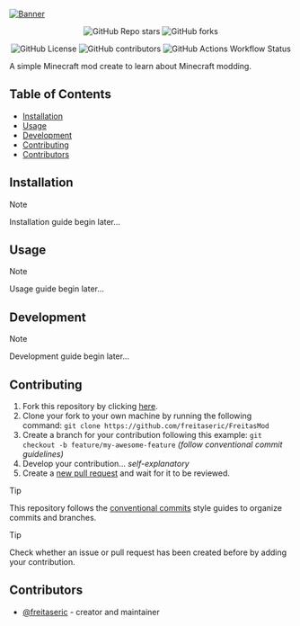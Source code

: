 [![Banner](https://capsule-render.vercel.app/api?type=waving&height=200&text=Freitas'%20Mod&desc=A%20simple%20Minecraft%20mod%20created%20to%20learn%20about%20Minecraft%20modding&fontColor=000&fontAlignY=35&animation=fadeIn&descAlignY=55&theme=cobalt)](https://github.com/freitaseric/FreitasMod#readme)

<div align="center">

![GitHub Repo stars](https://img.shields.io/github/stars/freitaseric/FreitasMod)
![GitHub forks](https://img.shields.io/github/forks/freitaseric/FreitasMod)

![GitHub License](https://img.shields.io/github/license/freitaseric/FreitasMod)
![GitHub contributors](https://img.shields.io/github/contributors/freitaseric/FreitasMod)
![GitHub Actions Workflow Status](https://img.shields.io/github/actions/workflow/status/freitaseric/FreitasMod/build.yml)

</div>


A simple Minecraft mod create to learn about Minecraft modding.

<!-- omit in toc -->
## Table of Contents
- [Installation](#installation)
- [Usage](#usage)
- [Development](#development)
- [Contributing](#contributing)
- [Contributors](#contributors)


## Installation

<!-- TODO: Write installation instructions here -->
> [!NOTE]
> Installation guide begin later...

## Usage
<!-- TODO: Write usage instructions here -->
> [!NOTE]
> Usage guide begin later...

## Development

<!-- TODO: Write development instructions here -->
> [!NOTE]
> Development guide begin later...

## Contributing

1. Fork this repository by clicking [here](https://github.com/freitaseric/FreitasMod/fork).
2. Clone your fork to your own machine by running the following command: `git clone https://github.com/freitaseric/FreitasMod`
3. Create a branch for your contribution following this example: `git checkout -b feature/my-awesome-feature` _(follow conventional commit guidelines)_
4. Develop your contribution... _self-explanatory_
5. Create a [new pull request](https://github.com/freitaseric/FreitasMod/compare) and wait for it to be reviewed.

> [!TIP]
> This repository follows the [conventional commits](https://www.conventionalcommits.org/en/v1.0.0/) style guides to organize commits and branches.

> [!TIP]
> Check whether an issue or pull request has been created before by adding your contribution.

## Contributors

- [@freitaseric](https://github.com/freitaseric) - creator and maintainer
